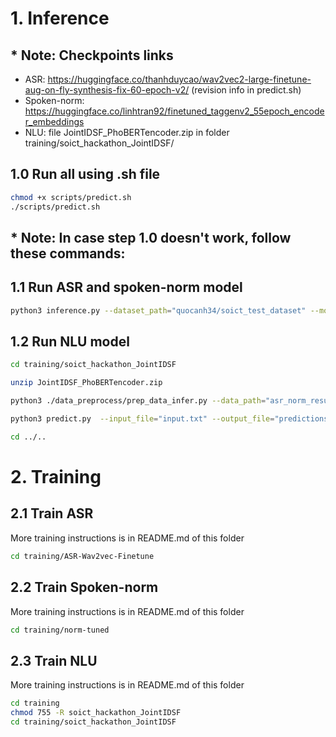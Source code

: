 # 1. Inference
## * Note: Checkpoints links
- ASR: https://huggingface.co/thanhduycao/wav2vec2-large-finetune-aug-on-fly-synthesis-fix-60-epoch-v2/ (revision info in predict.sh)
- Spoken-norm: https://huggingface.co/linhtran92/finetuned_taggenv2_55epoch_encoder_embeddings
- NLU: file JointIDSF_PhoBERTencoder.zip in folder training/soict_hackathon_JointIDSF/

## 1.0 Run all using .sh file
```bash
chmod +x scripts/predict.sh
./scripts/predict.sh
```
## * Note: In case step 1.0 doesn't work, follow these commands:
## 1.1 Run ASR and spoken-norm model
```bash
python3 inference.py --dataset_path="quocanh34/soict_test_dataset" --model_path="thanhduycao/wav2vec2-finetune-aug-on-fly-60-epoch-ver-02" --norm_path="linhtran92/finetuned_taggenv2_60epoch_encoder_embeddings" --token="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" --hgf_infer_result_path="quocanh34/test_result" --local_infer_result_path="asr_norm_result_data" --num_proc=1 --split="train" --revision="fb695560bcb4edb57659f86930dddd959516b650"
```
## 1.2 Run NLU model
```bash
cd training/soict_hackathon_JointIDSF
```
```bash
unzip JointIDSF_PhoBERTencoder.zip
```
```bash
python3 ./data_preprocess/prep_data_infer.py --data_path="asr_norm_result_data" --text_column="pred_str_norm" --split_name="train"
```
```bash
python3 predict.py  --input_file="input.txt" --output_file="predictions.jsonl" --model_dir="./JointIDSF_PhoBERTencoder/new_nlu_50ep_final/4e-5/0.15/100"
```
```bash
cd ../..
```

# 2. Training
## 2.1 Train ASR
More training instructions is in README.md of this folder
```bash
cd training/ASR-Wav2vec-Finetune
```
## 2.2 Train Spoken-norm
More training instructions is in README.md of this folder
```bash
cd training/norm-tuned
```
## 2.3 Train NLU 
More training instructions is in README.md of this folder
```bash
cd training
chmod 755 -R soict_hackathon_JointIDSF
cd training/soict_hackathon_JointIDSF
```